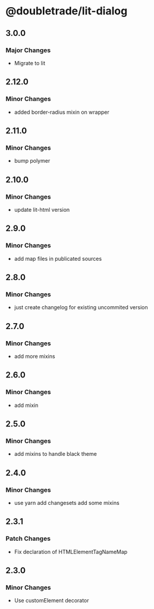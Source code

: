 # @doubletrade/lit-dialog

## 3.0.0

### Major Changes

- Migrate to lit

## 2.12.0

### Minor Changes

- added border-radius mixin on wrapper

## 2.11.0

### Minor Changes

- bump polymer

## 2.10.0

### Minor Changes

- update lit-html version

## 2.9.0

### Minor Changes

- add map files in publicated sources

## 2.8.0

### Minor Changes

- just create changelog for existing uncommited version

## 2.7.0

### Minor Changes

- add more mixins

## 2.6.0

### Minor Changes

- add mixin

## 2.5.0

### Minor Changes

- add mixins to handle black theme

## 2.4.0

### Minor Changes

- use yarn
  add changesets
  add some mixins

## 2.3.1

### Patch Changes

- Fix declaration of HTMLElementTagNameMap

## 2.3.0

### Minor Changes

- Use customElement decorator
